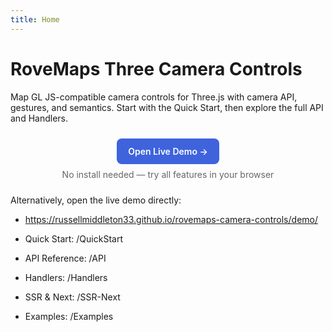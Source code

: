 ```yaml
---
title: Home
---
```


# RoveMaps Three Camera Controls

Map GL JS-compatible camera controls for Three.js with camera API, gestures, and semantics. Start with the Quick Start, then explore the full API and Handlers.

<script setup>
import { withBase } from 'vitepress'
</script>

<div style="text-align:center; margin: 24px 0">
  <a :href="withBase('/demo/')" style="display:inline-block;padding:12px 18px;background:#3e63dd;color:#fff;border-radius:8px;text-decoration:none;font-weight:600">Open Live Demo →</a>
  <div style="margin-top:8px;color:#666">No install needed — try all features in your browser</div>
  </div>

Alternatively, open the live demo directly:

- https://russellmiddleton33.github.io/rovemaps-camera-controls/demo/

- Quick Start: /QuickStart
- API Reference: /API
- Handlers: /Handlers
- SSR & Next: /SSR-Next
- Examples: /Examples
